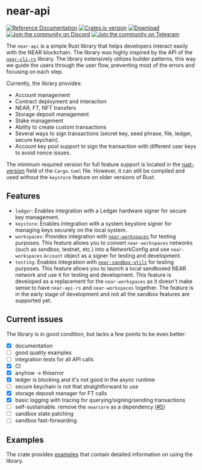 # near-api
<p>
    <a href="https://docs.rs/near-api"><img src="https://docs.rs/near-api/badge.svg?style=flat-square" alt="Reference Documentation" /></a>
    <a href="https://crates.io/crates/near-api"><img src="https://img.shields.io/crates/v/near-api.svg?style=flat-square" alt="Crates.io version" /></a>
    <a href="https://crates.io/crates/near-api"><img src="https://img.shields.io/crates/d/near-api.svg?style=flat-square" alt="Download" /></a>
    <a href="https://near.chat"><img src="https://img.shields.io/discord/490367152054992913?style=flat-square&label=discord&color=lightgreen" alt="Join the community on Discord" /></a>
    <a href="https://t.me/NEAR_Tools_Community_Group"><img src="https://img.shields.io/badge/telegram-online-lightgreen?style=flat-square" alt="Join the community on Telegram" /></a>
 </p>

The `near-api` is a simple Rust library that helps developers interact easily with the NEAR blockchain. The library was highly inspired by the API of the [`near-cli-rs`](https://github.com/near/near-cli-rs) library. The library extensively utilizes builder patterns, this way we guide the users through the user flow, preventing most of the errors and focusing on each step.

Currently, the library provides:
* Account management
* Contract deployment and interaction
* NEAR, FT, NFT transfers
* Storage deposit management
* Stake management
* Ability to create custom transactions
* Several ways to sign transactions (secret key, seed phrase, file, ledger, secure keychain).
* Account key pool support to sign the transaction with different user keys to avoid nonce issues.

The minimum required version for full feature support is located in the [rust-version](./Cargo.toml#L4) field of the `Cargo.toml` file. However, it can still be compiled and used without the `keystore` feature on older versions of Rust.

## Features

* `ledger`: Enables integration with a Ledger hardware signer for secure key management.
* `keystore`: Enables integration with a system keystore signer for managing keys securely on the local system.
* `workspaces`: Provides integration with [`near-workspaces`](https://github.com/near/near-workspaces-rs) for testing purposes. This feature allows you to convert `near-workspaces` networks (such as sandbox, testnet, etc.) into a NetworkConfig and use `near-workspaces` `Account` object as a signer for testing and development.
* `testing`: Enables integration with [`near-sandbox-utils`](https://github.com/near/near-sandbox-utils-rs) for testing purposes. This feature allows you to launch a local sandboxed NEAR network and use it for testing and development. This feature is developed as a replacement for the `near-workspaces` as it doesn't make sense to have `near-api-rs` and `near-workspaces` together. The feature is in the early stage of development and not all the sandbox features are supported yet.

## Current issues

The library is in good condition, but lacks a few points to be even better:
- [x] documentation
- [ ] good quality examples
- [ ] integration tests for all API calls
- [x] CI
- [x] anyhow -> thiserror
- [x] ledger is blocking and it's not good in the async runtime
- [ ] secure keychain is not that straightforward to use
- [x] storage deposit manager for FT calls 
- [x] basic logging with tracing for querying/signing/sending transactions
- [ ] self-sustainable. remove the `nearcore` as a dependency ([#5](https://github.com/near/near-api-rs/issues/5))
- [ ] sandbox state patching
- [ ] sandbox fast-forwarding

## Examples
The crate provides [examples](./examples/) that contain detailed information on using the library.
 
